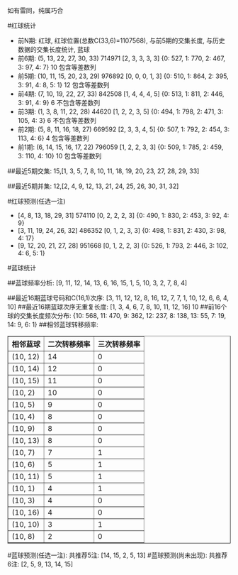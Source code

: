 <!-- 
.. title: 双色球2015130期(2015-11-05)数据分析报告
.. slug: slott-2015130-2015-11-05-report
.. date: 2015-11-06 08:00:00 UTC+08:00
.. tags: Lottery
.. link: 
.. description: 
.. type: text
-->

如有雷同，纯属巧合

<!-- TEASER_END-->

#红球统计

- 前N期: 红球, 红球位置(总数C(33,6)=1107568), 与前5期的交集长度, 与历史数据的交集长度统计, 蓝球
- 前6期: (5, 13, 22, 27, 30, 33) 714971 [2, 3, 3, 3, 3] {0: 527, 1: 770, 2: 467, 3: 97, 4: 7} 10 包含等差数列
- 前5期: (10, 11, 15, 20, 23, 29) 976892 [0, 0, 0, 1, 3] {0: 510, 1: 864, 2: 395, 3: 91, 4: 8, 5: 1} 12 包含等差数列
- 前4期: (7, 10, 19, 22, 27, 33) 842508 [1, 4, 4, 4, 5] {0: 513, 1: 811, 2: 446, 3: 91, 4: 9} 6 不包含等差数列
- 前3期: (1, 3, 8, 11, 22, 28) 44620 [1, 2, 2, 3, 5] {0: 494, 1: 798, 2: 471, 3: 105, 4: 3} 6 不包含等差数列
- 前2期: (5, 8, 11, 16, 18, 27) 669592 [2, 3, 3, 4, 5] {0: 507, 1: 792, 2: 454, 3: 113, 4: 6} 4 包含等差数列
- 前1期: (6, 14, 15, 16, 17, 22) 796059 [1, 2, 2, 3, 3] {0: 509, 1: 785, 2: 459, 3: 110, 4: 10} 10 包含等差数列

##最近5期交集:
15,[1, 3, 5, 7, 8, 10, 11, 18, 19, 20, 23, 27, 28, 29, 33]

##最近5期并集:
12,[2, 4, 9, 12, 13, 21, 24, 25, 26, 30, 31, 32]

#红球预测(任选一注)

- [4, 8, 13, 18, 29, 31] 574110 [0, 2, 2, 2, 3] {0: 490, 1: 830, 2: 453, 3: 92, 4: 9}
- [3, 11, 19, 24, 26, 32] 486352 [0, 1, 2, 3, 3] {0: 498, 1: 831, 2: 430, 3: 98, 4: 17}
- [9, 12, 20, 21, 27, 28] 951668 [0, 1, 2, 2, 3] {0: 526, 1: 793, 2: 446, 3: 102, 4: 6, 5: 1}

#蓝球统计

##蓝球频率分析:
[9, 11, 12, 14, 13, 6, 16, 15, 1, 5, 10, 3, 2, 7, 8, 4]

##最近16期蓝球号码和C(16,1)次序:
 [3, 11, 12, 12, 8, 16, 12, 7, 7, 1, 10, 12, 6, 6, 4, 10]
##最近16期蓝球次序无重复长度:
 [1, 3, 4, 6, 7, 8, 10, 11, 12, 16] 10
##前16个球的交集长度频次分布:
{10: 568, 11: 470, 9: 362, 12: 237, 8: 138, 13: 55, 7: 19, 14: 9, 6: 1}
##相邻蓝球转移频率:
 <table border="1" class="table table-striped dataframe">
  <thead>
    <tr style="text-align: right;">
      <th>相邻蓝球</th>
      <th>二次转移频率</th>
      <th>三次转移频率</th>
    </tr>
  </thead>
  <tbody>
    <tr>
      <td>(10, 12)</td>
      <td>14</td>
      <td>0</td>
    </tr>
    <tr>
      <td>(10, 14)</td>
      <td>12</td>
      <td>0</td>
    </tr>
    <tr>
      <td>(10, 15)</td>
      <td>11</td>
      <td>0</td>
    </tr>
    <tr>
      <td>(10, 2)</td>
      <td>10</td>
      <td>0</td>
    </tr>
    <tr>
      <td>(10, 5)</td>
      <td>9</td>
      <td>0</td>
    </tr>
    <tr>
      <td>(10, 4)</td>
      <td>8</td>
      <td>0</td>
    </tr>
    <tr>
      <td>(10, 9)</td>
      <td>8</td>
      <td>0</td>
    </tr>
    <tr>
      <td>(10, 13)</td>
      <td>8</td>
      <td>0</td>
    </tr>
    <tr>
      <td>(10, 7)</td>
      <td>7</td>
      <td>1</td>
    </tr>
    <tr>
      <td>(10, 6)</td>
      <td>5</td>
      <td>1</td>
    </tr>
    <tr>
      <td>(10, 11)</td>
      <td>5</td>
      <td>1</td>
    </tr>
    <tr>
      <td>(10, 1)</td>
      <td>4</td>
      <td>1</td>
    </tr>
    <tr>
      <td>(10, 3)</td>
      <td>4</td>
      <td>0</td>
    </tr>
    <tr>
      <td>(10, 16)</td>
      <td>4</td>
      <td>0</td>
    </tr>
    <tr>
      <td>(10, 10)</td>
      <td>3</td>
      <td>1</td>
    </tr>
    <tr>
      <td>(10, 8)</td>
      <td>2</td>
      <td>0</td>
    </tr>
  </tbody>
</table>
#蓝球预测(任选一注):
共推荐5注: [14, 15, 2, 5, 13]
#蓝球预测(尚未出现):
共推荐6注: [2, 5, 9, 13, 14, 15]

